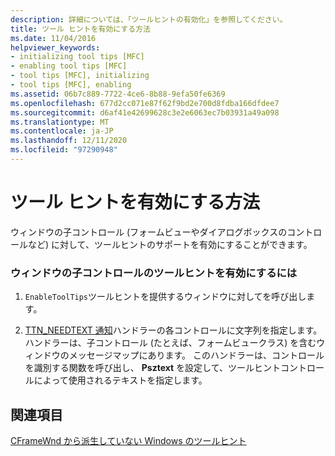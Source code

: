 ```yaml
---
description: 詳細については、「ツールヒントの有効化」を参照してください。
title: ツール ヒントを有効にする方法
ms.date: 11/04/2016
helpviewer_keywords:
- initializing tool tips [MFC]
- enabling tool tips [MFC]
- tool tips [MFC], initializing
- tool tips [MFC], enabling
ms.assetid: 06b7c889-7722-4ce6-8b88-9efa50fe6369
ms.openlocfilehash: 677d2cc071e87f62f9bd2e700d8fdba166dfdee7
ms.sourcegitcommit: d6af41e42699628c3e2e6063ec7b03931a49a098
ms.translationtype: MT
ms.contentlocale: ja-JP
ms.lasthandoff: 12/11/2020
ms.locfileid: "97290948"
---
```

# <a name="enabling-tool-tips"></a>ツール ヒントを有効にする方法

ウィンドウの子コントロール (フォームビューやダイアログボックスのコントロールなど) に対して、ツールヒントのサポートを有効にすることができます。

### <a name="to-enable-tool-tips-for-the-child-controls-of-a-window"></a>ウィンドウの子コントロールのツールヒントを有効にするには

1. `EnableToolTips`ツールヒントを提供するウィンドウに対してを呼び出します。

1. [TTN_NEEDTEXT 通知](handling-ttn-needtext-notification-for-tool-tips.md)ハンドラーの各コントロールに文字列を指定します。 ハンドラーは、子コントロール (たとえば、フォームビュークラス) を含むウィンドウのメッセージマップにあります。 このハンドラーは、コントロールを識別する関数を呼び出し、 **Psztext** を設定して、ツールヒントコントロールによって使用されるテキストを指定します。

## <a name="see-also"></a>関連項目

[CFrameWnd から派生していない Windows のツールヒント](tool-tips-in-windows-not-derived-from-cframewnd.md)
